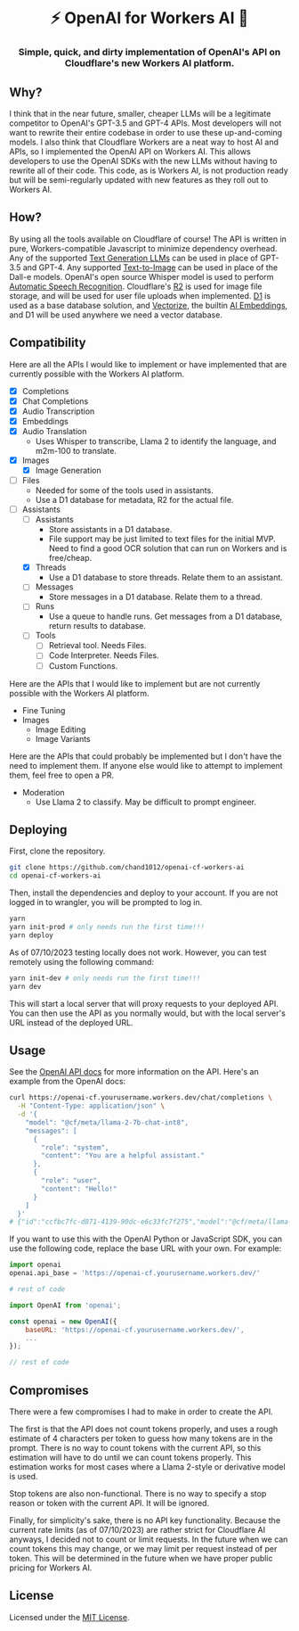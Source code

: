 # <h1 align="center">⚡️ OpenAI for Workers AI 🧠</h1>

### <p align="center">Simple, quick, and dirty implementation of OpenAI's API on Cloudflare's new Workers AI platform.</p>

## Why?

I think that in the near future, smaller, cheaper LLMs will be a legitimate competitor to OpenAI's GPT-3.5 and GPT-4 APIs. Most developers will not want to rewrite their entire codebase in order to use these up-and-coming models. I also think that Cloudflare Workers are a neat way to host AI and APIs, so I implemented the OpenAI API on Workers AI. This allows developers to use the OpenAI SDKs with the new LLMs without having to rewrite all of their code. This code, as is Workers AI, is not production ready but will be semi-regularly updated with new features as they roll out to Workers AI.

## How?

By using all the tools available on Cloudflare of course! The API is written in pure, Workers-compatible Javascript to minimize dependency overhead. Any of the supported [Text Generation LLMs](https://developers.cloudflare.com/workers-ai/models/text-generation/#available-embedding-models) can be used in place of GPT-3.5 and GPT-4. Any supported [Text-to-Image](https://developers.cloudflare.com/workers-ai/models/text-to-image/#available-embedding-models) can be used in place of the Dall-e models. OpenAI's open source Whisper model is used to perform [Automatic Speech Recognition](https://developers.cloudflare.com/workers-ai/models/speech-recognition/). Cloudflare's [R2](https://developers.cloudflare.com/r2/) is used for image file storage, and will be used for user file uploads when implemented. [D1](https://developers.cloudflare.com/d1/) is used as a base database solution, and [Vectorize](https://developers.cloudflare.com/vectorize/), the builtin [AI Embeddings](https://developers.cloudflare.com/vectorize/get-started/embeddings/#5-write-code-in-your-worker), and D1 will be used anywhere we need a vector database.

## Compatibility

Here are all the APIs I would like to implement or have implemented that are currently possible with the Workers AI platform.

* [x] Completions
* [x] Chat Completions
* [x] Audio Transcription
* [x] Embeddings
* [x] Audio Translation
  + Uses Whisper to transcribe, Llama 2 to identify the language, and m2m-100 to translate.
* [x] Images
  + [x] Image Generation
* [ ] Files
  + Needed for some of the tools used in assistants.
  + Use a D1 database for metadata, R2 for the actual file.
* [ ] Assistants
  + [ ] Assistants
    - Store assistants in a D1 database.
    - File support may be just limited to text files for the initial MVP. Need to find a good OCR solution that can run on Workers and is free/cheap.
  + [x] Threads
    - Use a D1 database to store threads. Relate them to an assistant.
  + [ ] Messages
    - Store messages in a D1 database. Relate them to a thread.
  + [ ] Runs
    - Use a queue to handle runs. Get messages from a D1 database, return results to database.
  + [ ] Tools
    - [ ] Retrieval tool. Needs Files.
    - [ ] Code Interpreter. Needs Files.
    - [ ] Custom Functions.

Here are the APIs that I would like to implement but are not currently possible with the Workers AI platform.

* Fine Tuning
* Images
  + Image Editing
  + Image Variants

Here are the APIs that could probably be implemented but I don't have the need to implement them. If anyone else would like to attempt to implement them, feel free to open a PR.

* Moderation
  + Use Llama 2 to classify. May be difficult to prompt engineer.

## Deploying

First, clone the repository.

```bash
git clone https://github.com/chand1012/openai-cf-workers-ai
cd openai-cf-workers-ai
```

Then, install the dependencies and deploy to your account. If you are not logged in to wrangler, you will be prompted to log in.

```bash
yarn
yarn init-prod # only needs run the first time!!!
yarn deploy
```

As of 07/10/2023 testing locally does not work. However, you can test remotely using the following command:

```bash
yarn init-dev # only needs run the first time!!!
yarn dev
```

This will start a local server that will proxy requests to your deployed API. You can then use the API as you normally would, but with the local server's URL instead of the deployed URL.

## Usage

See the [OpenAI API docs](https://platform.openai.com/docs/api-reference/introduction) for more information on the API. Here's an example from the OpenAI docs:

```bash
curl https://openai-cf.yourusername.workers.dev/chat/completions \
  -H "Content-Type: application/json" \
  -d '{
    "model": "@cf/meta/llama-2-7b-chat-int8",
    "messages": [
      {
        "role": "system",
        "content": "You are a helpful assistant."
      },
      {
        "role": "user",
        "content": "Hello!"
      }
    ]
  }'
# {"id":"ccfbc7fc-d871-4139-90dc-e6c33fc7f275","model":"@cf/meta/llama-2-7b-chat-int8","created":1696701894,"object":"chat.completion","choices":[{"index":0,"message":{"role":"assistant","content":"Hello there! *adjusts glasses* It's a pleasure to meet you. Is there something I can help you with or would you like to chat? I'm here to assist you in any way I can. 😊"},"finish_reason":"stop"}],"usage":{"prompt_tokens":0,"completion_tokens":0,"total_tokens":0}}
```

If you want to use this with the OpenAI Python or JavaScript SDK, you can use the following code, replace the base URL with your own. For example:

```python
import openai
openai.api_base = 'https://openai-cf.yourusername.workers.dev/'

# rest of code
```

```javascript
import OpenAI from 'openai';

const openai = new OpenAI({
    baseURL: 'https://openai-cf.yourusername.workers.dev/',
    ...
});

// rest of code
```

## Compromises

There were a few compromises I had to make in order to create the API.

The first is that the API does not count tokens properly, and uses a rough estimate of 4 characters per token to guess how many tokens are in the prompt. There is no way to count tokens with the current API, so this estimation will have to do until we can count tokens properly. This estimation works for most cases where a Llama 2-style or derivative model is used.

Stop tokens are also non-functional. There is no way to specify a stop reason or token with the current API. It will be ignored.

Finally, for simplicity's sake, there is no API key functionality. Because the current rate limits (as of 07/10/2023) are rather strict for Cloudflare AI anyways, I decided not to count or limit requests. In the future when we can count tokens this may change, or we may limit per request instead of per token. This will be determined in the future when we have proper public pricing for Workers AI.

## License

Licensed under the [MIT License](LICENSE).
